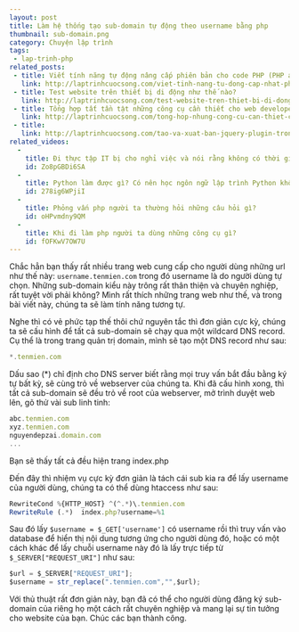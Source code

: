 ```yaml
---
layout: post
title: Làm hệ thống tạo sub-domain tự động theo username bằng php
thumbnail: sub-domain.png
category: Chuyện lập trình
tags:
 - lap-trinh-php
related_posts:
 - title: Viết tính năng tự động nâng cấp phiên bản cho code PHP (PHP auto-upgrade system)
   link: http://laptrinhcuocsong.com/viet-tinh-nang-tu-dong-cap-nhat-phien-ban-code-php.html
 - title: Test website trên thiết bị di động như thế nào?
   link: http://laptrinhcuocsong.com/test-website-tren-thiet-bi-di-dong-nhu-the-nao.html
 - title: Tổng hợp tất tần tật những công cụ cần thiết cho web developer
   link: http://laptrinhcuocsong.com/tong-hop-nhung-cong-cu-can-thiet-cho-web-developer.html
 - title:
   link: http://laptrinhcuocsong.com/tao-va-xuat-ban-jquery-plugin-trong-30-phut.html
related_videos:
  -
    title: Đi thực tập IT bị cho nghỉ việc và nói rằng không có thời gian đào tạo 
    id: Zo8pGBDi6SA
  -
    title: Python làm được gì? Có nên học ngôn ngữ lập trình Python không? 
    id: 278ig6WPjiI
  -
    title: Phỏng vấn php người ta thường hỏi những câu hỏi gì?
    id: oHPvmdny9QM
  -
    title: Khi đi làm php người ta dùng những công cụ gì? 
    id: fOFKwV7OW7U
---
```


Chắc hẳn bạn thấy rất nhiều trang web cung cấp cho người dùng những url như thế này: `username.tenmien.com` trong đó username là do người dùng tự chọn. Những sub-domain kiểu này trông rất thân thiện và chuyên nghiệp, rất tuyệt vời phải không? Mình rất thích những trang web như thế, và trong bài viết này, chúng ta sẽ làm tính năng tương tự.

Nghe thì có vẻ phức tạp thế thôi chứ nguyên tắc thì đơn giản cực kỳ, chúng ta sẽ cấu hình để tất cả sub-domain sẽ chạy qua một wildcard DNS record. Cụ thể là trong trang quản trị domain, mình sẽ tạo một DNS record như sau:

```javascript
*.tenmien.com
```

Dấu sao \(\*\) chỉ định cho DNS server biết rằng mọi truy vấn bắt đầu bằng ký tự bất kỳ, sẽ cùng trỏ về webserver của chúng ta. Khi đã cấu hình xong, thì tất cả sub-domain sẽ đều trỏ về root của webserver, mở trình duyệt web lên, gõ thử vài sub linh tinh:

```javascript
abc.tenmien.com
xyz.tenmien.com
nguyendepzai.domain.com 
...
```

Bạn sẽ thấy tất cả đều hiện trang index.php

Đến đây thì nhiệm vụ cực kỳ đơn giản là tách cái sub kia ra để lấy username của người dùng, chúng ta có thể dùng htaccess như sau:

```javascript
RewriteCond %{HTTP_HOST} ^(^.*)\.tenmien.com
RewriteRule (.*)  index.php?username=%1
```

Sau đó lấy `$username = $_GET['username']` có username rồi thì truy vấn vào database để hiển thị nội dung tương ứng cho người dùng đó, hoặc có một cách khác để lấy chuỗi username này đó là lấy trực tiếp từ `$_SERVER["REQUEST_URI"]` như sau:

```javascript
$url = $_SERVER["REQUEST_URI"];
$username = str_replace(".tenmien.com","",$url);
```

Với thủ thuật rất đơn giản này, bạn đã có thể cho người dùng đăng ký sub-domain của riêng họ một cách rất chuyên nghiệp và mang lại sự tin tưởng cho website của bạn. Chúc các bạn thành công.
